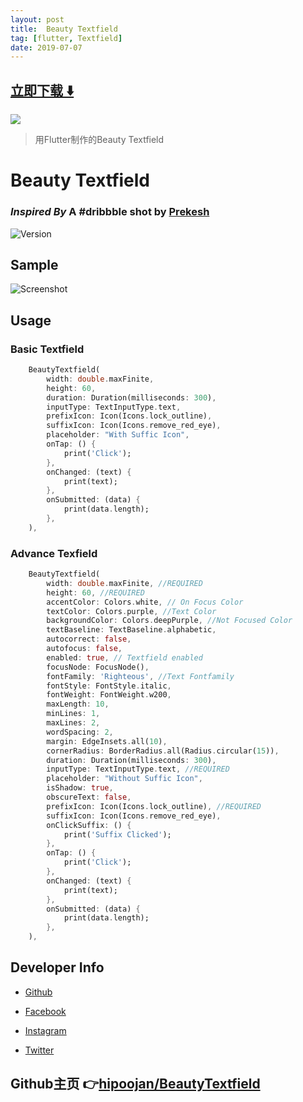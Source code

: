 ```yaml
---
layout: post
title:  Beauty Textfield
tag: [flutter, Textfield]
date: 2019-07-07
---
```


 


## [立即下载 ️⬇️ ](https://codeload.github.com/hipoojan/BeautyTextfield/zip/master) 


 
![](https://flutterawesome.com/content/images/2019/06/Beauty-Textfield.jpg)
 
>
> 用Flutter制作的Beauty Textfield
>

 
# **Beauty Textfield**

### **_Inspired By_ A #dribbble shot by [Prekesh](dribbble.com/prekesh)**

![Version](https://raw.githubusercontent.com/hipoojan/BeautyTextfield/master/version.svg)

## **Sample**

![Screenshot](https://raw.githubusercontent.com/hipoojan/BeautyTextfield/master/ss.png)

## **Usage**

### **Basic Textfield**

```dart
    BeautyTextfield(
        width: double.maxFinite,
        height: 60,
        duration: Duration(milliseconds: 300),
        inputType: TextInputType.text,
        prefixIcon: Icon(Icons.lock_outline),
        suffixIcon: Icon(Icons.remove_red_eye),
        placeholder: "With Suffic Icon",
        onTap: () {
            print('Click');
        },
        onChanged: (text) {
            print(text);
        },
        onSubmitted: (data) {
            print(data.length);
        },
    ),
```
### **Advance Texfield**
```dart
    BeautyTextfield(
        width: double.maxFinite, //REQUIRED
        height: 60, //REQUIRED
        accentColor: Colors.white, // On Focus Color
        textColor: Colors.purple, //Text Color
        backgroundColor: Colors.deepPurple, //Not Focused Color
        textBaseline: TextBaseline.alphabetic,
        autocorrect: false,
        autofocus: false,
        enabled: true, // Textfield enabled
        focusNode: FocusNode(), 
        fontFamily: 'Righteous', //Text Fontfamily
        fontStyle: FontStyle.italic,
        fontWeight: FontWeight.w200,
        maxLength: 10,
        minLines: 1,
        maxLines: 2,
        wordSpacing: 2,
        margin: EdgeInsets.all(10),
        cornerRadius: BorderRadius.all(Radius.circular(15)),
        duration: Duration(milliseconds: 300),
        inputType: TextInputType.text, //REQUIRED
        placeholder: "Without Suffic Icon", 
        isShadow: true,
        obscureText: false,
        prefixIcon: Icon(Icons.lock_outline), //REQUIRED
        suffixIcon: Icon(Icons.remove_red_eye),
        onClickSuffix: () {
            print('Suffix Clicked');
        },
        onTap: () {
            print('Click');
        },
        onChanged: (text) {
            print(text);
        },
        onSubmitted: (data) {
            print(data.length);
        },
    ),
```

## **Developer Info**

- <a href="https://github.com/hipoojan">Github</a>

- <a href="https://www.facebook.com/hipoojan">Facebook</a>

- <a href="https://www.instagram.com/hipoojan/">Instagram</a>

- <a href="https://twitter.com/hipoojan">Twitter</a>

## Github主页 👉[hipoojan/BeautyTextfield](http://github.com/hipoojan/BeautyTextfield)
